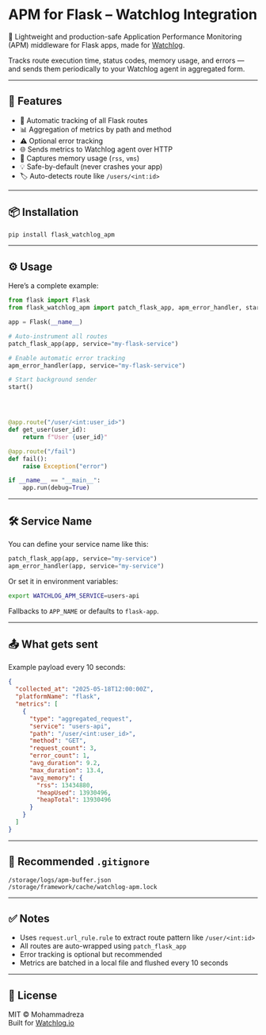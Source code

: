 # APM for Flask – Watchlog Integration

🎯 Lightweight and production-safe Application Performance Monitoring (APM) middleware for Flask apps, made for [Watchlog](https://watchlog.io).

Tracks route execution time, status codes, memory usage, and errors — and sends them periodically to your Watchlog agent in aggregated form.

---

## 🚀 Features

- 🔧 Automatic tracking of all Flask routes
- 📊 Aggregation of metrics by path and method
- ⚠️ Optional error tracking
- 🌐 Sends metrics to Watchlog agent over HTTP
- 🧠 Captures memory usage (`rss`, `vms`)
- 💡 Safe-by-default (never crashes your app)
- 🏷️ Auto-detects route like `/users/<int:id>`

---

## 📦 Installation

```bash
pip install flask_watchlog_apm
```

---

## ⚙️ Usage

Here’s a complete example:

```python
from flask import Flask
from flask_watchlog_apm import patch_flask_app, apm_error_handler, start

app = Flask(__name__)

# Auto-instrument all routes
patch_flask_app(app, service="my-flask-service")

# Enable automatic error tracking
apm_error_handler(app, service="my-flask-service")

# Start background sender
start()




@app.route("/user/<int:user_id>")
def get_user(user_id):
    return f"User {user_id}"

@app.route("/fail")
def fail():
    raise Exception("error")

if __name__ == "__main__":
    app.run(debug=True)
```

---

## 🛠️ Service Name

You can define your service name like this:

```python
patch_flask_app(app, service="my-service")
apm_error_handler(app, service="my-service")
```

Or set it in environment variables:

```bash
export WATCHLOG_APM_SERVICE=users-api
```

Fallbacks to `APP_NAME` or defaults to `flask-app`.

---

## 📤 What gets sent

Example payload every 10 seconds:

```json
{
  "collected_at": "2025-05-18T12:00:00Z",
  "platformName": "flask",
  "metrics": [
    {
      "type": "aggregated_request",
      "service": "users-api",
      "path": "/user/<int:user_id>",
      "method": "GET",
      "request_count": 3,
      "error_count": 1,
      "avg_duration": 9.2,
      "max_duration": 13.4,
      "avg_memory": {
        "rss": 13434880,
        "heapUsed": 13930496,
        "heapTotal": 13930496
      }
    }
  ]
}
```

---

## 📁 Recommended `.gitignore`

```gitignore
/storage/logs/apm-buffer.json
/storage/framework/cache/watchlog-apm.lock
```

---

## ✅ Notes

- Uses `request.url_rule.rule` to extract route pattern like `/user/<int:id>`
- All routes are auto-wrapped using `patch_flask_app`
- Error tracking is optional but recommended
- Metrics are batched in a local file and flushed every 10 seconds

---

## 📝 License

MIT © Mohammadreza  
Built for [Watchlog.io](https://watchlog.io)
